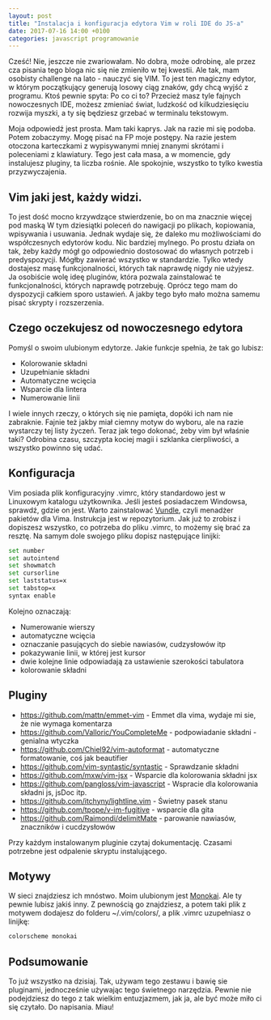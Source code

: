 ```yaml
---
layout: post
title: "Instalacja i konfiguracja edytora Vim w roli IDE do JS-a"
date: 2017-07-16 14:00 +0100
categories: javascript programowanie
---
```


Cześć! Nie, jeszcze nie zwariowałam. No dobra, może odrobinę, ale przez cza pisania tego bloga nic się nie zmieniło w tej kwestii. Ale tak, mam osobisty challenge na lato - nauczyć się VIM. To jest ten magiczny edytor, w którym początkujący generują losowy ciąg znaków, gdy chcą wyjść z programu. Ktoś pewnie spyta: Po co ci to? Przecież masz tyle fajnych nowoczesnych IDE, możesz zmieniać świat, ludzkość od kilkudziesięciu rozwija myszki, a ty się będziesz grzebać w terminalu tekstowym. 

Moja odpowiedź jest prosta. Mam taki kaprys. Jak na razie mi się podoba. Potem zobaczymy. Mogę pisać na FP moje postępy. Na razie jestem otoczona karteczkami z wypisywanymi mniej znanymi skrótami i poleceniami z klawiatury. Tego jest cała masa, a w momencie, gdy instalujesz pluginy, ta liczba rośnie.  Ale spokojnie, wszystko to tylko kwestia przyzwyczajenia.

## Vim jaki jest, każdy widzi.

To jest dość mocno krzywdzące stwierdzenie, bo on ma znacznie więcej pod maską W tym dziesiątki poleceń do nawigacji po plikach, kopiowania, wpisywania i usuwania. Jednak wydaje się, że daleko mu możliwościami do współczesnych edytorów kodu. Nic bardziej mylnego. Po prostu działa on tak, żeby każdy mógł go odpowiednio dostosować do własnych potrzeb i predyspozycji. Mógłby zawierać wszystko w standardzie. Tylko wtedy dostajesz masę funkcjonalności, których tak naprawdę nigdy nie użyjesz. Ja osobiście wolę ideę pluginów, która pozwala zainstalować te funkcjonalności, których naprawdę potrzebuję.  Oprócz tego mam do dyspozycji całkiem sporo ustawień. A jakby tego było mało można samemu pisać skrypty i rozszerzenia. 

## Czego oczekujesz od nowoczesnego edytora

Pomyśl o swoim ulubionym edytorze. Jakie funkcje spełnia, że tak go lubisz:

* Kolorowanie składni
* Uzupełnianie składni
* Automatyczne wcięcia
* Wsparcie dla lintera
* Numerowanie linii

I wiele innych rzeczy, o których się nie pamięta,  dopóki ich nam nie zabraknie. Fajnie też jakby miał ciemny motyw do wyboru, ale na razie wystarczy tej listy życzeń.  Teraz jak tego dokonać, żeby vim był właśnie taki? Odrobina czasu, szczypta kociej magii i szklanka cierpliwości, a wszystko powinno się udać.

## Konfiguracja 

Vim posiada plik konfiguracyjny .vimrc, który standardowo jest w Linuxowym katalogu użytkownika. Jeśli jesteś posiadaczem Windowsa, sprawdź, gdzie on jest. Warto zainstalować [Vundle](https://github.com/VundleVim/Vundle.vim), czyli menadżer pakietów dla Vima. Instrukcja jest w repozytorium.  Jak już to zrobisz i dopiszesz wszystko, co potrzeba do pliku .vimrc, to możemy się brać za resztę. Na samym dole swojego pliku dopisz następujące linijki:

```sh
set number
set autointend
set showmatch
set cursorline
set laststatus=x
set tabstop=x
syntax enable
```

Kolejno oznaczają:

* Numerowanie wierszy
* automatyczne wcięcia
* oznaczanie pasujących do siebie nawiasów, cudzysłowów itp
* pokazywanie linii, w której jest kursor
* dwie kolejne linie odpowiadają za ustawienie szerokości tabulatora
* kolorowanie składni

## Pluginy 

* https://github.com/mattn/emmet-vim - Emmet dla vima, wydaje mi sie, że nie wymaga komentarza
* https://github.com/Valloric/YouCompleteMe - podpowiadanie składni - genialna wtyczka
* https://github.com/Chiel92/vim-autoformat - automatyczne formatowanie, coś jak beautifier
* https://github.com/vim-syntastic/syntastic - Sprawdzanie składni
* https://github.com/mxw/vim-jsx - Wsparcie dla kolorowania składni jsx
* https://github.com/pangloss/vim-javascript - Wspracie dla kolorowania składni js, jsDoc itp.
* https://github.com/itchyny/lightline.vim - Świetny pasek stanu
* https://github.com/tpope/v-im-fugitive - wsparcie dla gita
* https://github.com/Raimondi/delimitMate - parowanie nawiasów, znaczników i cucdzysłowów

Przy każdym instalowanym pluginie czytaj dokumentację. Czasami potrzebne jest odpalenie skryptu instalującego.

 ## Motywy

W sieci znajdziesz ich mnóstwo. Moim ulubionym jest [Monokai](https://github.com/sickill/vim-monokai). Ale ty pewnie lubisz jakiś inny. Z pewnością go znajdziesz, a potem taki plik z motywem dodajesz do folderu ~/.vim/colors/, a plik .vimrc uzupełniasz o linijkę:

```sh
colorscheme monokai
```

## Podsumowanie

To już wszystko na dzisiaj. Tak, używam tego zestawu i bawię sie pluginami, jednocześnie używając tego świetnego narzędzia.  Pewnie nie podejdziesz do tego z tak wielkim entuzjazmem, jak ja, ale być może miło ci się czytało. Do napisania. Miau!